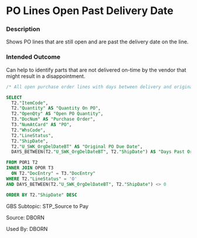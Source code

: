# PO Lines Open Past Delivery Date

### Description

​Shows PO lines that are still open and are past the delivery date on the line.

### Intended Outcome

​Can help to identify parts that are not delivered on-time by the vendor that might result in a disappointment.

```sql
/* All open purchase order lines with days between delivery and original delivery date */

SELECT
  T2."ItemCode",
  T2."Quantity" AS "Quantity On PO",
  T2."OpenQty" AS "Open PO Quantity",
  T3."DocNum" AS "Purchase Order",
  T3."NumAtCard" AS "PO",
  T2."WhsCode",
  T2."LineStatus",
  T2."ShipDate",
  T2."U_SWK_OrgDelDateBT" AS "Original PO Due Date",
  DAYS_BETWEEN(T2."U_SWK_OrgDelDateBT", T2."ShipDate") AS "Days Past Original Del"

FROM POR1 T2
INNER JOIN OPOR T3
  ON T2."DocEntry" = T3."DocEntry"
WHERE T2."LineStatus" = 'O'
AND DAYS_BETWEEN(T2."U_SWK_OrgDelDateBT", T2."ShipDate") <> 0

ORDER BY T2."ShipDate" DESC
```

GBS Subtopic: STP_Source to Pay

Source: DBORN

Used By: DBORN
